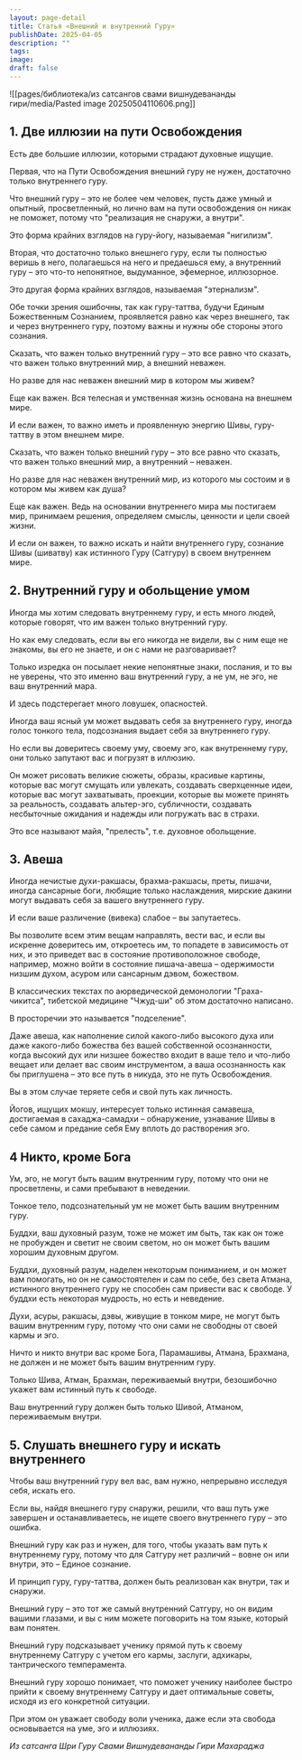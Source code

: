 ```yaml
---
layout: page-detail
title: Статья «Внешний и внутренний Гуру»
publishDate: 2025-04-05
description: ""
tags: 
image: 
draft: false
---
```

![[pages/библиотека/из сатсангов свами вишнудевананды гири/media/Pasted image 20250504110606.png]]
## 1\. Две иллюзии на пути Освобождения 

 Есть две большие иллюзии, которыми страдают духовные ищущие.

 Первая, что на Пути Освобождения внешний гуру не нужен, достаточно только внутреннего гуру.

 Что внешний гуру – это не более чем человек, пусть даже умный и опытный, просветленный, но лично вам на пути освобождения он никак не поможет, потому что "реализация не снаружи, а внутри".

 Это форма крайних взглядов на гуру-йогу, называемая "нигилизм".

 Вторая, что достаточно только внешнего гуру, если ты полностью веришь в него, полагаешься на него и предаешься ему, а внутренний гуру – это что-то непонятное, выдуманное, эфемерное, иллюзорное.

 Это другая форма крайних взглядов, называемая "этернализм".

 Обе точки зрения ошибочны, так как гуру-таттва, будучи Единым Божественным Сознанием, проявляется равно как через внешнего, так и через внутреннего гуру, поэтому важны и нужны обе стороны этого сознания.

 Сказать, что важен только внутренний гуру – это все равно что сказать, что важен только внутренний мир, а внешний неважен.

 Но разве для нас неважен внешний мир в котором мы живем?

 Еще как важен. Вся телесная и умственная жизнь основана на внешнем мире.

 И если важен, то важно иметь и проявленную энергию Шивы, гуру-таттву в этом внешнем мире.

 Сказать, что важен только внешний гуру – это все равно что сказать, что важен только внешний мир, а внутренний – неважен.

 Но разве для нас неважен внутренний мир, из которого мы состоим и в котором мы живем как душа?

 Еще как важен. Ведь на основании внутреннего мира мы постигаем мир, принимаем решения, определяем смыслы, ценности и цели своей жизни.

 И если он важен, то важно искать и найти внутреннего гуру, сознание Шивы (шиватву) как истинного Гуру (Сатгуру) в своем внутреннем мире.

## 2\. Внутренний гуру и обольщение умом 

 Иногда мы хотим следовать внутреннему гуру, и есть много людей, которые говорят, что им важен только внутренний гуру.

 Но как ему следовать, если вы его никогда не видели, вы с ним еще не знакомы, вы его не знаете, и он с нами не разговаривает?

 Только изредка он посылает некие непонятные знаки, послания, и то вы не уверены, что это именно ваш внутренний гуру, а не ум, не эго, не ваш внутренний мара.

 И здесь подстерегает много ловушек, опасностей.

 Иногда ваш ясный ум может выдавать себя за внутреннего гуру, иногда голос тонкого тела, подсознания выдает себя за внутреннего гуру.

 Но если вы доверитесь своему уму, своему эго, как внутреннему гуру, они только запутают вас и погрузят в иллюзию.

 Он может рисовать великие сюжеты, образы, красивые картины, которые вас могут смущать или увлекать, создавать сверхценные идеи, которые вас могут захватывать, проекции, которые вы можете принять за реальность, создавать альтер-эго, субличности, создавать несбыточные ожидания и надежды или погружать вас в страхи.

 Это все называют майя, "прелесть", т.е. духовное обольщение.

## 3\. Авеша 

 Иногда нечистые духи-ракшасы, брахма-ракшасы, преты, пишачи, иногда сансарные боги, любящие только наслаждения, мирские дакини могут выдавать себя за вашего внутреннего гуру.

 И если ваше различение (вивека) слабое – вы запутаетесь.

 Вы позволите всем этим вещам направлять, вести вас, и если вы искренне доверитесь им, откроетесь им, то попадете в зависимость от них, и это приведет вас в состояние противоположное свободе, например, можно войти в состояние пишача-авеша – одержимости низшим духом, асуром или сансарным дэвом, божеством.

 В классических текстах по аюрведической демонологии "Граха-чикитса", тибетской медицине "Чжуд-ши" об этом достаточно написано.

 В просторечии это называется "подселение".

 Даже авеша, как наполнение силой какого-либо высокого духа или даже какого-либо божества без вашей собственной осознанности, когда высокий дух или низшее божество входит в ваше тело и что-либо вещает или делает вас своим инструментом, а ваша осознанность как бы приглушена – это все путь в никуда, это не путь Освобождения.

 Вы в этом случае теряете себя и свой путь как личность.

 Йогов, ищущих мокшу, интересует только истинная самавеша, достигаемая в сахаджа-самадхи – обнаружение, узнавание Шивы в себе самом и предание себя Ему вплоть до растворения эго.

## 4 Никто, кроме Бога 

 Ум, эго, не могут быть вашим внутренним гуру, потому что они не просветлены, и сами пребывают в неведении.

 Тонкое тело, подсознательный ум не может быть вашим внутренним гуру.

 Буддхи, ваш духовный разум, тоже не может им быть, так как он тоже не пробужден и светит не своим светом, но он может быть вашим хорошим духовным другом.

 Буддхи, духовный разум, наделен некоторым пониманием, и он может вам помогать, но он не самостоятелен и сам по себе, без света Атмана, истинного внутреннего гуру не способен сам привести вас к свободе. У буддхи есть некоторая мудрость, но есть и неведение.

 Духи, асуры, ракшасы, дэвы, живущие в тонком мире, не могут быть вашим внутренним гуру, потому что они сами не свободны от своей кармы и эго.

 Ничто и никто внутри вас кроме Бога, Парамашивы, Атмана, Брахмана, не должен и не может быть вашим внутренним гуру.

 Только Шива, Атман, Брахман, переживаемый внутри, безошибочно укажет вам истинный путь к свободе.

 Ваш внутренний гуру должен быть только Шивой, Атманом, переживаемым внутри.

## 5\. Слушать внешнего гуру и искать внутреннего 

 Чтобы ваш внутренний гуру вел вас, вам нужно, непрерывно исследуя себя, искать его.

 Если вы, найдя внешнего гуру снаружи, решили, что ваш путь уже завершен и останавливаетесь, не ищете своего внутреннего гуру – это ошибка.

 Внешний гуру как раз и нужен, для того, чтобы указать вам путь к внутреннему гуру, потому что для Сатгуру нет различий – вовне он или внутри, это – Единое сознание.

 И принцип гуру, гуру-таттва, должен быть реализован как внутри, так и снаружи.

 Внешний гуру – это тот же самый внутренний Сатгуру, но он видим вашими глазами, и вы с ним можете поговорить на том языке, который вам понятен.

 Внешний гуру подсказывает ученику прямой путь к своему внутреннему Сатгуру с учетом его кармы, заслуги, адхикары, тантрического темперамента.

 Внешний гуру хорошо понимает, что поможет ученику наиболее быстро прийти к своему внутреннему Сатгуру и дает оптимальные советы, исходя из его конкретной ситуации.

 При этом он уважает свободу воли ученика, даже если эта свобода основывается на уме, эго и иллюзиях.

*Из сатсанга Шри Гуру Свами Вишнудевананды Гири Махараджа*